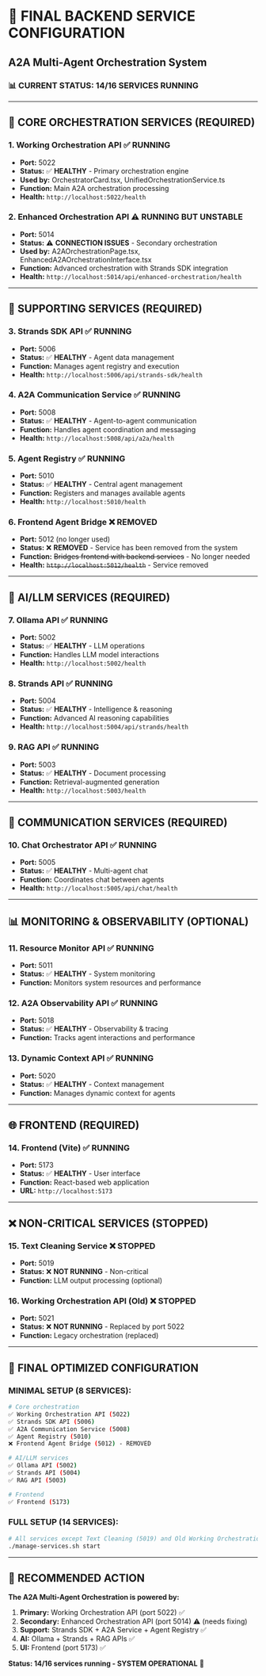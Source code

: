 # 🚀 FINAL BACKEND SERVICE CONFIGURATION
## A2A Multi-Agent Orchestration System

### 📊 **CURRENT STATUS: 14/16 SERVICES RUNNING**

---

## 🎯 **CORE ORCHESTRATION SERVICES (REQUIRED)**

### **1. Working Orchestration API** ✅ **RUNNING**
- **Port:** 5022
- **Status:** ✅ **HEALTHY** - Primary orchestration engine
- **Used by:** OrchestratorCard.tsx, UnifiedOrchestrationService.ts
- **Function:** Main A2A orchestration processing
- **Health:** `http://localhost:5022/health`

### **2. Enhanced Orchestration API** ⚠️ **RUNNING BUT UNSTABLE**
- **Port:** 5014
- **Status:** ⚠️ **CONNECTION ISSUES** - Secondary orchestration
- **Used by:** A2AOrchestrationPage.tsx, EnhancedA2AOrchestrationInterface.tsx
- **Function:** Advanced orchestration with Strands SDK integration
- **Health:** `http://localhost:5014/api/enhanced-orchestration/health`

---

## 🔧 **SUPPORTING SERVICES (REQUIRED)**

### **3. Strands SDK API** ✅ **RUNNING**
- **Port:** 5006
- **Status:** ✅ **HEALTHY** - Agent data management
- **Function:** Manages agent registry and execution
- **Health:** `http://localhost:5006/api/strands-sdk/health`

### **4. A2A Communication Service** ✅ **RUNNING**
- **Port:** 5008
- **Status:** ✅ **HEALTHY** - Agent-to-agent communication
- **Function:** Handles agent coordination and messaging
- **Health:** `http://localhost:5008/api/a2a/health`

### **5. Agent Registry** ✅ **RUNNING**
- **Port:** 5010
- **Status:** ✅ **HEALTHY** - Central agent management
- **Function:** Registers and manages available agents
- **Health:** `http://localhost:5010/health`

### **6. Frontend Agent Bridge** ❌ **REMOVED**
- **Port:** 5012 (no longer used)
- **Status:** ❌ **REMOVED** - Service has been removed from the system
- **Function:** ~~Bridges frontend with backend services~~ - No longer needed
- **Health:** ~~`http://localhost:5012/health`~~ - Service removed

---

## 🧠 **AI/LLM SERVICES (REQUIRED)**

### **7. Ollama API** ✅ **RUNNING**
- **Port:** 5002
- **Status:** ✅ **HEALTHY** - LLM operations
- **Function:** Handles LLM model interactions
- **Health:** `http://localhost:5002/health`

### **8. Strands API** ✅ **RUNNING**
- **Port:** 5004
- **Status:** ✅ **HEALTHY** - Intelligence & reasoning
- **Function:** Advanced AI reasoning capabilities
- **Health:** `http://localhost:5004/api/strands/health`

### **9. RAG API** ✅ **RUNNING**
- **Port:** 5003
- **Status:** ✅ **HEALTHY** - Document processing
- **Function:** Retrieval-augmented generation
- **Health:** `http://localhost:5003/health`

---

## 🔄 **COMMUNICATION SERVICES (REQUIRED)**

### **10. Chat Orchestrator API** ✅ **RUNNING**
- **Port:** 5005
- **Status:** ✅ **HEALTHY** - Multi-agent chat
- **Function:** Coordinates chat between agents
- **Health:** `http://localhost:5005/api/chat/health`

---

## 📊 **MONITORING & OBSERVABILITY (OPTIONAL)**

### **11. Resource Monitor API** ✅ **RUNNING**
- **Port:** 5011
- **Status:** ✅ **HEALTHY** - System monitoring
- **Function:** Monitors system resources and performance

### **12. A2A Observability API** ✅ **RUNNING**
- **Port:** 5018
- **Status:** ✅ **HEALTHY** - Observability & tracing
- **Function:** Tracks agent interactions and performance

### **13. Dynamic Context API** ✅ **RUNNING**
- **Port:** 5020
- **Status:** ✅ **HEALTHY** - Context management
- **Function:** Manages dynamic context for agents

---

## 🌐 **FRONTEND (REQUIRED)**

### **14. Frontend (Vite)** ✅ **RUNNING**
- **Port:** 5173
- **Status:** ✅ **HEALTHY** - User interface
- **Function:** React-based web application
- **URL:** `http://localhost:5173`

---

## ❌ **NON-CRITICAL SERVICES (STOPPED)**

### **15. Text Cleaning Service** ❌ **STOPPED**
- **Port:** 5019
- **Status:** ❌ **NOT RUNNING** - Non-critical
- **Function:** LLM output processing (optional)

### **16. Working Orchestration API (Old)** ❌ **STOPPED**
- **Port:** 5021
- **Status:** ❌ **NOT RUNNING** - Replaced by port 5022
- **Function:** Legacy orchestration (replaced)

---

## 🎯 **FINAL OPTIMIZED CONFIGURATION**

### **MINIMAL SETUP (8 SERVICES):**
```bash
# Core orchestration
✅ Working Orchestration API (5022)
✅ Strands SDK API (5006)
✅ A2A Communication Service (5008)
✅ Agent Registry (5010)
❌ Frontend Agent Bridge (5012) - REMOVED

# AI/LLM services
✅ Ollama API (5002)
✅ Strands API (5004)
✅ RAG API (5003)

# Frontend
✅ Frontend (5173)
```

### **FULL SETUP (14 SERVICES):**
```bash
# All services except Text Cleaning (5019) and Old Working Orchestration (5021)
./manage-services.sh start
```

---

## 🚀 **RECOMMENDED ACTION**

**The A2A Multi-Agent Orchestration is powered by:**

1. **Primary:** Working Orchestration API (port 5022) ✅
2. **Secondary:** Enhanced Orchestration API (port 5014) ⚠️ (needs fixing)
3. **Support:** Strands SDK + A2A Service + Agent Registry ✅
4. **AI:** Ollama + Strands + RAG APIs ✅
5. **UI:** Frontend (port 5173) ✅

**Status: 14/16 services running - SYSTEM OPERATIONAL** 🎉
